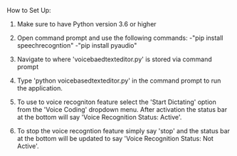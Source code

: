 How to Set Up:

1. Make sure to have Python version 3.6 or higher

2. Open command prompt and use the following commands: 
		-"pip install speechrecogntion" 
		-"pip install pyaudio"

3. Navigate to where 'voicebaedtexteditor.py' is stored via command prompt 

4. Type 'python voicebasedtexteditor.py' in the command prompt to run the application. 

5. To use to voice recogniton feature select the 'Start Dictating' option from the 'Voice Coding' dropdown menu. After activation the status bar at the bottom will say 'Voice Recognition Status: Active'.

6. To stop the voice recogntion feature simply say 'stop' and the status bar at the bottom will be updated to say 'Voice Recognition Status: Not Active'.  